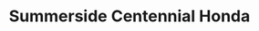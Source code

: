 ---
title: "Summerside Centennial Honda"
url: /summerside/summerside-centennial-honda/
shop: car
---